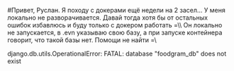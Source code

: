 #Привет, Руслан. Я походу с докерами ещё недели на 2 засел... У меня локально не разворачивается. Давай тогда хотя бы от остальных ошибок избавлюсь и буду только с докером работать =\\\ Он локально не запускается, в .evn указываю свою базу, а при запуске контейнера говорит, что такой базы нет. Помощи не найти =\

 django.db.utils.OperationalError: FATAL:  database "foodgram_db" does not exist